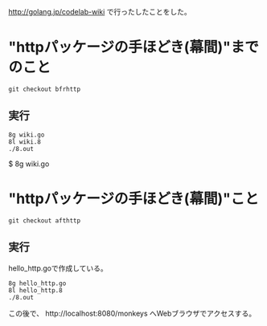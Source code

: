 http://golang.jp/codelab-wiki
で行ったしたことをした。

# "httpパッケージの手ほどき(幕間)"までのこと

`git checkout bfrhttp`


## 実行

```
8g wiki.go
8l wiki.8
./8.out
```
$ 8g wiki.go


# "httpパッケージの手ほどき(幕間)"こと

`git checkout afthttp`

## 実行

hello_http.goで作成している。

```
8g hello_http.go
8l hello_http.8
./8.out
```

この後で、
http://localhost:8080/monkeys
へWebブラウザでアクセスする。

